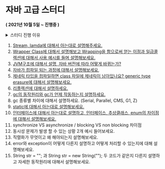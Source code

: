 # 자바 고급 스터디

**( 2021년 10월 5일 ~ 진행중 )**


<details>
<summary>스터디 진행 이유</summary>
<div markdown="1">


    6월에 시작해 이제 자바를 배우게 된지 4개월이 다돼간다. 아직 부족한 점이 많은데 
    
    어떻게 채워나가야할 생각하던 중에 자바에 대해 좀 더 깊게 공부할 수 있는 기회가 생겨
    
    아래에 구성한 목차에 따라 매주 1개씩 해결나가는 것을 목표로 삼고있다.


</div>
</details>

    
1. [Stream, lamda에 대해서 아는대로 설명해주세요.](https://records-habit.tistory.com/6)
2. [Wrapper Class에 대해서 설명해보고 Wrapping을 함으로써 얻는 이점과 일급콜렉션에 대해서 사용 예시를 들며 설명해보세요.](https://records-habit.tistory.com/7)
3. [JVM구조에 대해서 설명, 자바 버전에 따라 어떻게 바뀌는가?](https://records-habit.tistory.com/11)
4. [자바가 컴파일 되는 과정에 대해서 설명해보세요,](https://records-habit.tistory.com/19)
5. [제네릭 타입을 컴파일하면 class 파일에 제네릭이 남아있나요? generic type erasure에 대해서 설명해보세요.](https://records-habit.tistory.com/24)
6. [리플렉션에 대해서 설명하세요.](https://records-habit.tistory.com/26)
7. [gc의 동작원리와 gc가 언제 작동하는지 설명하세요.](https://records-habit.tistory.com/25)
8. gc 종류별 차이에 대해서 설명하세요. (Serial, Parallel, CMS, G1, Z)
9. [static에 대해서 아는대로 설명해보세요.](https://records-habit.tistory.com/39)
10. [인터페이스에 대해서 아는대로 설명하고, 인터페이스, 추상클래스, enum의 차이점에 대해서 설명해보세요.](https://records-habit.tistory.com/30)
11. synchronize VS asynchronize / blocking VS non blocking 차이점
12. 동시성 문제가 발생 할 수 있는 상황 2개 예시 들어보세요.
13. 직렬화가 무엇이고 왜 해야되는지 설명해보세요.
14. error와 exception이 어떻게 다른지 설명하고 어떻게 처리할 수 있는지에 대해 설명해보세요.
15. String str = ""; 과 String str = new String(""); 두 코드가 같은지 다른지 설명하고 자세한 동작원리에 대해서 설명해보세요.
